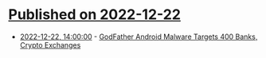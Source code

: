 # [Published on 2022-12-22](index.md)

* [2022-12-22, 14:00:00](https://it.slashdot.org/story/22/12/22/136202/godfather-android-malware-targets-400-banks-crypto-exchanges?utm_source=rss1.0mainlinkanon&utm_medium=feed) - [GodFather Android Malware Targets 400 Banks, Crypto Exchanges](https://it.slashdot.org/story/22/12/22/136202/godfather-android-malware-targets-400-banks-crypto-exchanges?utm_source=rss1.0mainlinkanon&utm_medium=feed)
